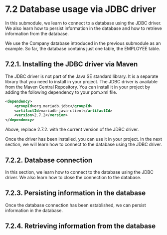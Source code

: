 # 7.2 Database usage via JDBC driver

In this submodule, we learn to connect to a database using the JDBC driver. We also learn how to persist information
in the database and how to retrieve information from the database.

We use the Company database introduced in the previous submodule as an example. So far, the database contains
just one table, the EMPLOYEE table.


## 7.2.1. Installing the JDBC driver via Maven

The JDBC driver is not part of the Java SE standard library. It is a separate library that you need to install
in your project. The JDBC driver is available from the Maven Central Repository. You can install it in your
project by adding the following dependency to your pom.xml file.

```xml
<dependency>
    <groupId>org.mariadb.jdbc</groupId>
    <artifactId>mariadb-java-client</artifactId>
    <version>2.7.2</version>
</dependency>
```

Above, replace 2.7.2. with the current version of the JDBC driver.

Once the driver has been installed, you can use it in your project. In the next section, we will learn how to
connect to the database using the JDBC driver.

## 7.2.2. Database connection

In this section, we learn how to connect to the database using the JDBC driver. We also learn how to close
the connection to the database.

## 7.2.3. Persisting information in the database

Once the database connection has been established, we can persist information in the database.


## 7.2.4. Retrieving information from the database







